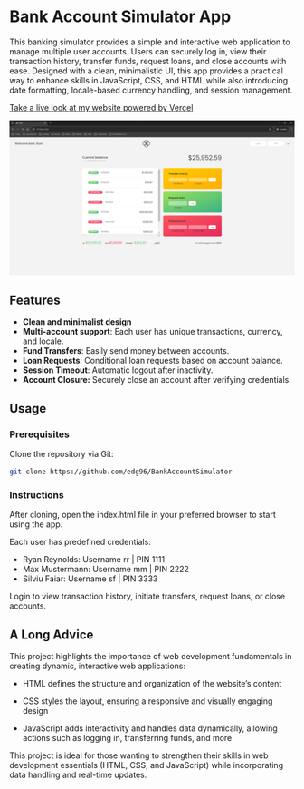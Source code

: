 # Bank Account Simulator App

This banking simulator provides a simple and interactive web application to manage multiple user accounts. Users can securely log in, view their transaction history, transfer funds, request loans, and close accounts with ease. Designed with a clean, minimalistic UI, this app provides a practical way to enhance skills in JavaScript, CSS, and HTML while also introducing date formatting, locale-based currency handling, and session management.

[Take a live look at my website powered by Vercel](https://bank-account-simulator.vercel.app/)

<img src="./images/screen.png" />

## Features

- **Clean and minimalist design**
- **Multi-account support**: Each user has unique transactions, currency, and locale.
- **Fund Transfers**: Easily send money between accounts.
- **Loan Requests**: Conditional loan requests based on account balance.
- **Session Timeout**: Automatic logout after inactivity.
- **Account Closure:** Securely close an account after verifying credentials.

## Usage

### Prerequisites

Clone the repository via Git:

```bash
git clone https://github.com/edg96/BankAccountSimulator
```

### Instructions

After cloning, open the index.html file in your preferred browser to start using the app.

Each user has predefined credentials:

- Ryan Reynolds: Username rr | PIN 1111
- Max Mustermann: Username mm | PIN 2222
- Silviu Faiar: Username sf | PIN 3333

Login to view transaction history, initiate transfers, request loans, or close accounts.

## A Long Advice

This project highlights the importance of web development fundamentals in creating dynamic, interactive web applications:

- HTML defines the structure and organization of the website’s content

- CSS styles the layout, ensuring a responsive and visually engaging design

- JavaScript adds interactivity and handles data dynamically, allowing actions such as logging in, transferring funds, and more

This project is ideal for those wanting to strengthen their skills in web development essentials (HTML, CSS, and JavaScript) while incorporating data handling and real-time updates.
